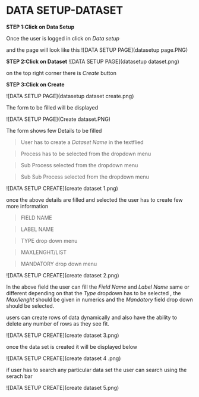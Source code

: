 # **DATA SETUP-DATASET**

**STEP 1:Click on Data Setup**

Once the user is logged in click on *Data setup* 

and the page will look like this
![DATA SETUP PAGE](datasetup page.PNG)

**STEP 2:Click on Dataset**
![DATA SETUP PAGE](datasetup dataset.png)

on the top right corner there is *Create* button

**STEP 3:Click on Create**

![DATA SETUP PAGE](datasetup dataset create.png)

The form to be filled will be displayed 

![DATA SETUP PAGE](Create dataset.PNG)

The form shows few Details to be filled 

> User has to create a *Dataset Name* in the textflied 

> Process has to be selected from the dropdown menu

> Sub Process selected from the dropdown menu

> Sub Sub Process selected from the dropdown menu

![DATA SETUP CREATE](create dataset 1.png)

once the above details are filled and selected the user has to create few more information

> FIELD NAME 

> LABEL NAME

> TYPE drop down menu

> MAXLENGHT/LIST

> MANDATORY drop down menu

![DATA SETUP CREATE](create dataset 2.png)

In the above field the user can fill the *Field Name* and *Label Name* same or different depending on that the *Type* dropdown has to be  selected , the *Max/lenght* should be given in numerics and the *Mandatory* field drop down should be selected. 

 users can create rows of data dynamically and also have the ability to delete any number of rows as they see fit.

 ![DATA SETUP CREATE](create dataset 3.png)

 once the data set is created it will be displayed below 

![DATA SETUP CREATE](create dataset 4 .png)

if user has to search any particular data set the user can search using  the serach bar 

![DATA SETUP CREATE](create dataset 5.png)